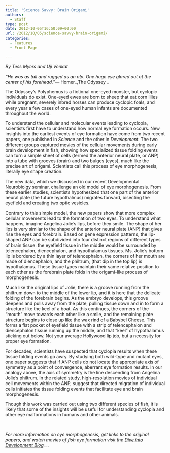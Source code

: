 ```yaml
---
title: 'Science Savvy: Brain Origami'
authors: 
  - Staff
type: post
date: 2012-10-05T16:50:09+00:00
url: /2012/10/05/science-savvy-brain-origami/
categories:
  - Features
  - Front Page

---
```

_By Tess Myers and Uji Venkat_

_“He was as tall and rugged as an alp. One huge eye glared out of the center of his forehead.”—_ Homer_,The Odyssey _

The Odyssey’s Polyphemus is a fictional one-eyed monster, but cyclopic individuals do exist. One-eyed ewes are born to sheep that eat corn lilies while pregnant, severely inbred horses can produce cyclopic foals, and every year a few cases of one-eyed human infants are documented throughout the world.

To understand the cellular and molecular events leading to cyclopia, scientists first have to understand how normal eye formation occurs. New insights into the earliest events of eye formation have come from two recent papers, one published in _Science_ and the other in _Development_. The two different groups captured movies of the cellular movements during early brain development in fish, showing how specialized tissue folding events can turn a simple sheet of cells (termed the anterior neural plate, or ANP) into a tube with grooves (brain) and two bulges (eyes), much like the precise art of origami. Scientists call this process of eye morphogenesis, literally eye shape creation.

The new data, which we discussed in our recent Developmental Neurobiolgy seminar, challenge an old model of eye morphogenesis. From these earlier studies, scientists hypothesized that one part of the anterior neural plate (the future hypothalmus) migrates forward, bisecting the eyefield and creating two optic vesicles.

Contrary to this simple model, the new papers show that more complex cellular movements lead to the formation of two eyes. To understand what happens, imagine Angelina Jolie’s lips, before they smile. The shape of her lips is very similar to the shape of the anterior neural plate (ANP) that gives rise the eyes and forebrain. Based on gene expression patterns, the lip-shaped ANP can be subdivided into four distinct regions of different types of brain tissue: the eyefield tissue in the middle would be surrounded by telencephalon, diencephalon, and hypothalamus tissues. Ms. Jolie’s bottom lip is bordered by a thin layer of telencephalon, the corners of her mouth are made of diencephalon, and the philtrum, (that dip in the top lip) is hypothalamus. These tissue types maintain their same relative position to each other as the forebrain plate folds in the origami-like process of morphogenesis.

Much like the original lips of Jolie, there is a groove running from the philtrum down to the middle of the lower lip, and it is here that the delicate folding of the forebrain begins. As the embryo develops, this groove deepens and pulls away from the plate, pulling tissue down and in to form a structure like the keel of a boat. As this continues, the corners of the “mouth” move towards each other like a smile, and the remaining plate structure begins to close up like the wax rind of a Babybel Cheese. This forms a flat pocket of eyefield tissue with a strip of telencephalon and diencephalon tissue running up the middle, and that “keel” of hypothalamus sticking out below. Not your average Hollywood lip job, but a necessity for proper eye formation.

For decades, scientists have suspected that cyclopia results when these tissue folding events go awry. By studying both wild-type and mutant eyes, one paper suggests that if ANP cells do not locate the appropriate axis of symmetry as a point of convergence, aberrant eye formation results. In our analogy above, the axis of symmetry is the line descending from Angelina Jolie’s philtrum. In the related study, high-resolution movies of individual cell movements within the ANP, suggest that directed migration of individual cells initiates the tissue folding events that facilitate eye and brain morphogenesis.

Though this work was carried out using two different species of fish, it is likely that some of the insights will be useful for understanding cyclopia and other eye malformations in humans and other animals.

&nbsp;

_For more information on eye morphogenesis, get links to the original papers, and watch movies of fish eye formation visit the [Dive into Development Blog][1]__._

 [1]: http://cervenylab.wordpress.com/
